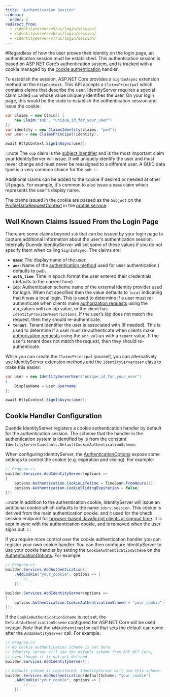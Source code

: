 ```yaml
---
title: "Authentication Session"
sidebar:
  order: 2
redirect_from:
  - /identityserver/v5/ui/login/session/
  - /identityserver/v6/ui/login/session/
  - /identityserver/v7/ui/login/session/
---
```


#Regardless of how the user proves their identity on the login page, an authentication session must be established.
This authentication session is based on ASP.NET Core’s authentication system, and is tracked with a cookie managed by
the [cookie authentication](https://docs.microsoft.com/en-us/aspnet/core/security/authentication/cookie) handler.

To establish the session, ASP.NET Core provides a `SignInAsync` extension method on the `HttpContext`.
This API accepts a `ClaimsPrincipal` which contains claims that describe the user.
IdentityServer requires a special claim called `sub` whose value uniquely identifies the user.
On your login page, this would be the code to establish the authentication session and issue the cookie:

```csharp
var claims = new Claim[] {
    new Claim("sub", "unique_id_for_your_user")
};
var identity = new ClaimsIdentity(claims, "pwd");
var user = new ClaimsPrincipal(identity);

await HttpContext.SignInAsync(user);
```

:::note
The `sub` claim is the [subject identifier](https://openid.net/specs/openid-connect-core-1_0.html#standardclaims) and is
the most important claim your IdentityServer will issue.
It will uniquely identify the user and must never change and must never be reassigned to a different user.
A GUID data type is a very common choice for the `sub`.
:::

Additional claims can be added to the cookie if desired or needed at other UI pages.
For example, it's common to also issue a `name` claim which represents the user's display name.

The claims issued in the cookie are passed as the `Subject` on
the [ProfileDataRequestContext](/identityserver/v7/reference/services/profile_service#duendeidentityservermodelsprofiledatarequestcontext)
in the [profile service](/identityserver/v7/fundamentals/claims).

## Well Known Claims Issued From the Login Page

There are some claims beyond `sub` that can be issued by your login page to capture additional information about the
user's authentication session.
Internally Duende IdentityServer will set some of these values if you do not specify them when calling `SignInAsync`.
The claims are:

* **`name`**: The display name of the user.
* **`amr`**: Name of the [authentication method](https://tools.ietf.org/html/rfc8176) used for user authentication (
  defaults to `pwd`).
* **`auth_time`**: Time in epoch format the user entered their credentials (defaults to the current time).
* **`idp`**: Authentication scheme name of the external identity provider used for login. When not specified then the
  value defaults to `local` indicating that it was a local login. This is used to determine if a user must
  re-authenticate when clients make [authorization requests](/identityserver/v7/reference/endpoints/authorize) using the
  acr_values with an idp value, or the client has `IdentityProviderRestrictions`. If the user’s idp does not match the
  request, then they should re-authenticate.
* **`tenant`**: Tenant identifier the user is associated with (if needed). This is used to determine if a user must
  re-authenticate when clients make [authorization requests](/identityserver/v7/reference/endpoints/authorize) using the
  `acr_values` with a `tenant` value. If the user's tenant does not match the request, then they should re-authenticate.

While you can create the `ClaimsPrincipal` yourself, you can alternatively use IdentityServer extension methods and the
`IdentityServerUser` class to make this easier:

```cs
var user = new IdentityServerUser("unique_id_for_your_user")
{
    DisplayName = user.Username
};

await HttpContext.SignInAsync(user);
```

## Cookie Handler Configuration

Duende IdentityServer registers a cookie authentication handler by default for the authentication session.
The scheme that the handler in the authentication system is identified by is from the constant
`IdentityServerConstants.DefaultCookieAuthenticationScheme`.

When configuring IdentityServer, the [AuthenticationOptions](/identityserver/v7/reference/options#authentication) expose
some settings to control the cookie (e.g. expiration and sliding). For example:

```csharp
// Program.cs
builder.Services.AddIdentityServer(options =>
{
    options.Authentication.CookieLifetime = TimeSpan.FromHours(1);
    options.Authentication.CookieSlidingExpiration = false;
});
```

:::note
In addition to the authentication cookie, IdentityServer will issue an additional cookie which defaults to the name
`idsrv.session`. This cookie is derived from the main authentication cookie, and it used for the check session endpoint
for [browser-based JavaScript clients at signout time](/identityserver/v7/ui/logout/notification#browser-based-javascript-clients).
It is kept in sync with the authentication cookie, and is removed when the user signs out.
:::

If you require more control over the cookie authentication handler you can register your own cookie handler.
You can then configure IdentityServer to use your cookie handler by setting the `CookieAuthenticationScheme` on
the [AuthenticationOptions](/identityserver/v7/reference/options#authentication). For example:

```csharp
// Program.cs
builder.Services.AddAuthentication()
    .AddCookie("your_cookie", options => { 
        // ...
    });

builder.Services.AddIdentityServer(options =>
{
    options.Authentication.CookieAuthenticationScheme = "your_cookie";
});
```

If the `CookieAuthenticationScheme` is not set, the `DefaultAuthenticationScheme` configured for ASP.NET Core will be
used instead. Note that the `AddAuthentication` call that sets the default can come after the `AddIdentityServer` call.
For example:

```csharp
// Program.cs
// No cookie authentication scheme is set here. 
// Identity Server will use the default scheme from ASP.NET Core,
// even though it is not yet defined.
builder.Services.AddIdentityServer();

// Default scheme is registered. IdentityServer will use this scheme.
builder.Services.AddAuthentication(defaultScheme: "your_cookie")
    .AddCookie("your_cookie", options => { 
        // ...
    });
```
